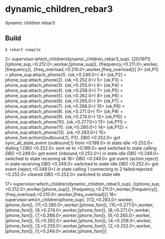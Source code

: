 dynamic_children_rebar3
=====

dynamic children rebar3

Build
-----

    $ rebar3 compile


2> supervisor:which_children(dynamic_children_rebar3_sup).                                                                                           [20/1971]
[{phone_sup,<0.212.0>,worker,[phone_sup]},
 {frequency,<0.211.0>,worker,[frequency]},
 {freq_overload,<0.210.0>,worker,[freq_overload]}]
3> {ok,P1} = phone_sup:attach_phone(1).
{ok,<0.249.0>}
4> {ok,P2} = phone_sup:attach_phone(2).
{ok,<0.252.0>}
5> {ok,P3} = phone_sup:attach_phone(3).
{ok,<0.255.0>}
6> {ok,P4} = phone_sup:attach_phone(4).
{ok,<0.258.0>}
7> {ok,P5} = phone_sup:attach_phone(5).
{ok,<0.262.0>}
8> {ok,P6} = phone_sup:attach_phone(6).
{ok,<0.265.0>}
9> {ok,P7} = phone_sup:attach_phone(7).
{ok,<0.268.0>}
10> {ok,P8} = phone_sup:attach_phone(8).
{ok,<0.271.0>}
11> {ok,P9} = phone_sup:attach_phone(9).
{ok,<0.274.0>}
12> {ok,P10} = phone_sup:attach_phone(10).
{ok,<0.277.0>}
13> {ok,P11} = phone_sup:attach_phone(11).
{ok,<0.280.0>}
14> {ok,P12} = phone_sup:attach_phone(12).
{ok,<0.283.0>}
15> phone_fsm:action({outbound,1}, P2).
*DBG* <0.252.0> got sync_all_state_event {outbound,1} from <0.199.0> in state idle
<0.252.0> dialing 1
*DBG* <0.252.0> sent ok to <0.199.0>
      and switched to state calling
*DBG* <0.249.0> got event {inbound,<0.252.0>} in state idle
*DBG* <0.249.0> switched to state receiving
ok
16> *DBG* <0.249.0> got event {action,reject} in state receiving
*DBG* <0.249.0> switched to state idle
*DBG* <0.252.0> got event {reject,<0.249.0>} in state calling
1 connecting to 2 failed:rejected
<0.252.0> cleared
*DBG* <0.252.0> switched to state idle



17> supervisor:which_children(dynamic_children_rebar3_sup).
[{phone_sup,<0.212.0>,worker,[phone_sup]},
 {frequency,<0.211.0>,worker,[frequency]},
 {freq_overload,<0.210.0>,worker,[freq_overload]}]
18> supervisor:which_children(phone_sup).
[{12,<0.283.0>,worker,[phone_fsm]},
 {11,<0.280.0>,worker,[phone_fsm]},
 {10,<0.277.0>,worker,[phone_fsm]},
 {9,<0.274.0>,worker,[phone_fsm]},
 {8,<0.271.0>,worker,[phone_fsm]},
 {7,<0.268.0>,worker,[phone_fsm]},
 {6,<0.265.0>,worker,[phone_fsm]},
 {5,<0.262.0>,worker,[phone_fsm]},
 {4,<0.258.0>,worker,[phone_fsm]},
 {3,<0.255.0>,worker,[phone_fsm]},
 {2,<0.252.0>,worker,[phone_fsm]},
 {1,<0.249.0>,worker,[phone_fsm]}]

